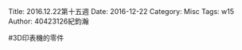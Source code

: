 Title: 2016.12.22第十五週
Date: 2016-12-22
Category: Misc
Tags: w15
Author: 40423126紀鈞瀚


<!-- PELICAN_END_SUMMARY -->
#3D印表機的零件
